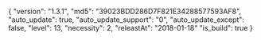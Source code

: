 {
  "version": "1.3.1",
  "md5": "39023BDD286D7F821E34288577593AF8",
  "auto_update": true,
  "auto_update_support": "0",
  "auto_update_except": false,
  "level": 13,
  "necessity": 2,
  "releastAt": "2018-01-18"
  "is_build": true
}
